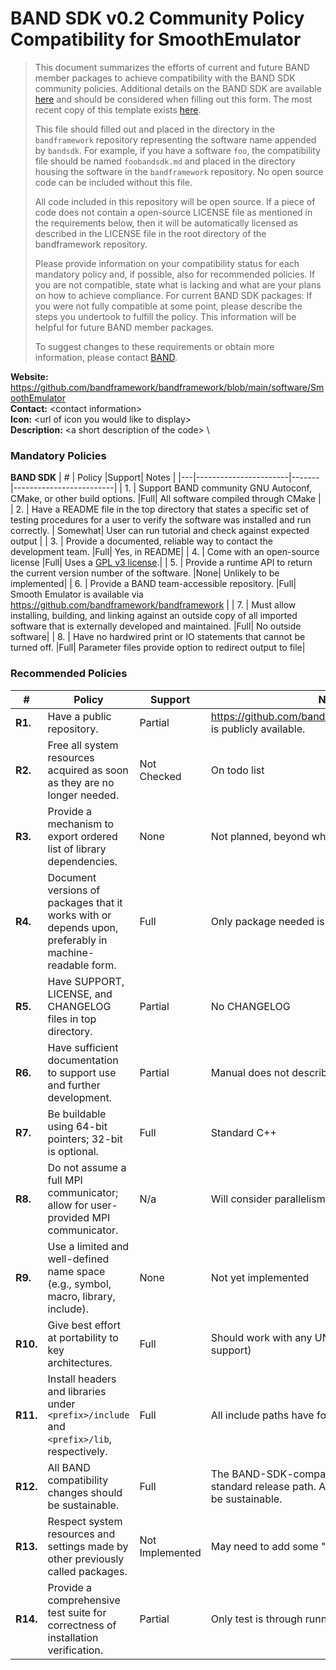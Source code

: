 # BAND SDK v0.2 Community Policy Compatibility for SmoothEmulator


> This document summarizes the efforts of current and future BAND member packages to achieve compatibility with the BAND SDK community policies.  Additional details on the BAND SDK are available [here](/resources/sdkpolicies/bandsdk.md) and should be considered when filling out this form. The most recent copy of this template exists [here](/resources/sdkpolicies/template.md).
>
> This file should filled out and placed in the directory in the `bandframework` repository representing the software name appended by `bandsdk`.  For example, if you have a software `foo`, the compatibility file should be named `foobandsdk.md` and placed in the directory housing the software in the `bandframework` repository. No open source code can be included without this file.
>
> All code included in this repository will be open source.  If a piece of code does not contain a open-source LICENSE file as mentioned in the requirements below, then it will be automatically licensed as described in the LICENSE file in the root directory of the bandframework repository.
>
> Please provide information on your compatibility status for each mandatory policy and, if possible, also for recommended policies. If you are not compatible, state what is lacking and what are your plans on how to achieve compliance. For current BAND SDK packages: If you were not fully compatible at some point, please describe the steps you undertook to fulfill the policy. This information will be helpful for future BAND member packages.
>
> To suggest changes to these requirements or obtain more information, please contact [BAND](https://bandframework.github.io/team).


**Website:** https://github.com/bandframework/bandframework/blob/main/software/SmoothEmulator \
**Contact:** \<contact information\> \
**Icon:** \<url of icon you would like to display\> \
**Description:**  \<a short description of the code\> \

### Mandatory Policies

**BAND SDK**
| # | Policy                 |Support| Notes                   |
|---|-----------------------|-------|-------------------------|
| 1. | Support BAND community GNU Autoconf, CMake, or other build options. |Full| All software compiled through CMake |
| 2. | Have a README file in the top directory that states a specific set of testing procedures for a user to verify the software was installed and run correctly. | Somewhat| User can run tutorial and check against expected output |
| 3. | Provide a documented, reliable way to contact the development team. |Full| Yes, in README|
| 4. | Come with an open-source license |Full| Uses a [GPL v3 license](LICENSE.md).|
| 5. | Provide a runtime API to return the current version number of the software. |None| Unlikely to be implemented|
| 6. | Provide a BAND team-accessible repository. |Full| Smooth Emulator is available via https://github.com/bandframework/bandframework |
| 7. | Must allow installing, building, and linking against an outside copy of all imported software that is externally developed and maintained. |Full| No outside software|
| 8. |  Have no hardwired print or IO statements that cannot be turned off. |Full| Parameter files provide option to redirect output to file|

### Recommended Policies

| # | Policy                 |Support| Notes                   |
|---|------------------------|-------|-------------------------|
|**R1.**| Have a public repository. |Partial| https://github.com/bandframework/bandframework is publicly available. |
|**R2.**| Free all system resources acquired as soon as they are no longer needed. |Not Checked| On todo list |
|**R3.**| Provide a mechanism to export ordered list of library dependencies. |None| Not planned, beyond what CMake reports |
|**R4.**| Document versions of packages that it works with or depends upon, preferably in machine-readable form.  |Full| Only package needed is Eigen, CMake sets version |
|**R5.**| Have SUPPORT, LICENSE, and CHANGELOG files in top directory.  |Partial| No CHANGELOG |
|**R6.**| Have sufficient documentation to support use and further development.  |Partial| Manual does not describe development |
|**R7.**| Be buildable using 64-bit pointers; 32-bit is optional. |Full| Standard C++ |
|**R8.**| Do not assume a full MPI communicator; allow for user-provided MPI communicator. |N/a| Will consider parallelism for future |
|**R9.**| Use a limited and well-defined name space (e.g., symbol, macro, library, include). |None| Not yet implemented|
|**R10.**| Give best effort at portability to key architectures. |Full| Should work with any UNIX/Linux (no Windows support)|
|**R11.**| Install headers and libraries under `<prefix>/include` and `<prefix>/lib`, respectively. |Full| All include paths have form include/msu_...|
|**R12.**| All BAND compatibility changes should be sustainable. |Full| The BAND-SDK-compatible package is in the standard release path. All the changes here should be sustainable.|
|**R13.**| Respect system resources and settings made by other previously called packages. |Not Implemented| May need to add some "delete"s|
|**R14.**| Provide a comprehensive test suite for correctness of installation verification. |Partial| Only test is through running tutorial.|
